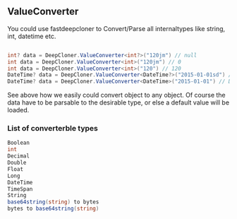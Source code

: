## ValueConverter
You could use fastdeepcloner to Convert/Parse all internaltypes like string, int, datetime etc.
```csharp

int? data = DeepCloner.ValueConverter<int?>("120jm") // null
int data = DeepCloner.ValueConverter<int>("120jm") // 0
int data = DeepCloner.ValueConverter<int>("120") // 120
DateTime? data = DeepCloner.ValueConverter<DateTime?>("2015-01-01sd") // null
DateTime? data = DeepCloner.ValueConverter<DateTime>("2015-01-01") // DateTime
```

See above how we easily could convert object to any object.
Of course the data have to be parsable to the desirable type, or else a default value will be loaded.
### List of converterble types
```csharp
Boolean
int
Decimal
Double
Float
Long
DateTime
TimeSpan
String
base64string(string) to bytes
bytes to base64string(string)
```
